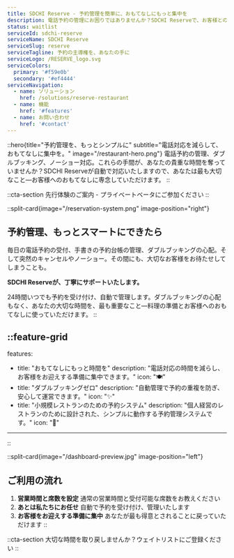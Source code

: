 ```yaml
---
title: SDCHI Reserve - 予約管理を簡単に、おもてなしにもっと集中を
description: 電話予約の管理にお困りではありませんか？SDCHI Reserveで、お客様との大切な時間を増やしましょう。
status: waitlist
serviceId: sdchi-reserve
serviceName: SDCHI Reserve
serviceSlug: reserve
serviceTagline: 予約の主導権を、あなたの手に
serviceLogo: /RESERVE_logo.svg
serviceColors:
  primary: '#f59e0b'
  secondary: '#ef4444'
serviceNavigation:
  - name: ソリューション
    href: /solutions/reserve-restaurant
  - name: 機能
    href: '#features'
  - name: お問い合わせ
    href: '#contact'
---
```


::hero{title="予約管理を、もっとシンプルに" subtitle="電話対応を減らして、<br class='md:hidden'>おもてなしに集中を。" image="/restaurant-hero.png"}
電話予約の管理、ダブルブッキング、ノーショー対応。これらの手間が、あなたの貴重な時間を奪っていませんか？SDCHI Reserveが自動で対応いたしますので、あなたは最も大切なこと—お客様へのおもてなしに専念していただけます。
::

::cta-section
先行体験のご案内 - プライベートベータにご参加ください
::

::split-card{image="/reservation-system.png" image-position="right"}
## 予約管理、もっとスマートにできたら

毎日の電話予約の受付、手書きの予約台帳の管理、ダブルブッキングの心配。そして突然のキャンセルやノーショー。その間にも、大切なお客様をお待たせしてしまうことも。

**SDCHI Reserveが、丁寧にサポートいたします。**

24時間いつでも予約を受け付け、自動で管理します。ダブルブッキングの心配もなく、あなたの大切な時間を、最も重要なこと—料理の準備とお客様へのおもてなしに使っていただけます。
::

::feature-grid
---
features:
  - title: "おもてなしにもっと時間を"
    description: "電話対応の時間を減らし、お客様をお迎えする準備に集中できます。"
    icon: "🍽️"
  - title: "ダブルブッキングゼロ"
    description: "自動管理で予約の重複を防ぎ、安心して運営できます。"
    icon: "✨"
  - title: "小規模レストランのための予約システム"
    description: "個人経営のレストランのために設計された、シンプルに動作する予約管理システムです。"
    icon: "🎯"
---
::

::split-card{image="/dashboard-preview.jpg" image-position="left"}
## ご利用の流れ

1. **営業時間と席数を設定** 通常の営業時間と受付可能な席数をお教えください
2. **あとは私たちにお任せ** 自動で予約を受け付け、管理いたします
3. **お客様をお迎えする準備に集中** あなたが最も得意とされることに戻っていただけます
::

::cta-section
大切な時間を取り戻しませんか？ウェイトリストにご登録ください
::
